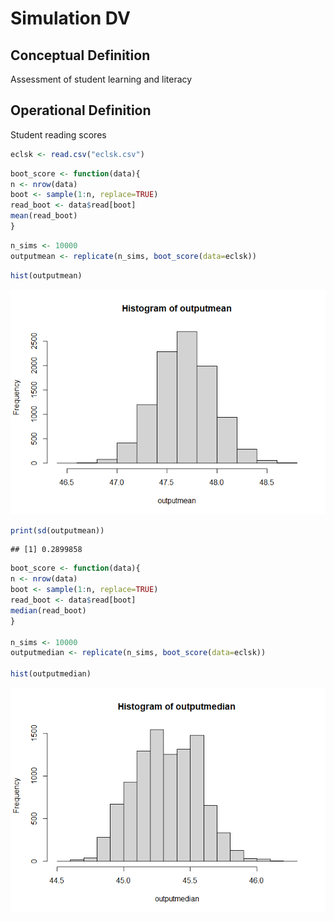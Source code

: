 Simulation DV
================

## Conceptual Definition

Assessment of student learning and literacy

## Operational Definition

Student reading scores

``` r
eclsk <- read.csv("eclsk.csv")
```

``` r
boot_score <- function(data){
n <- nrow(data)
boot <- sample(1:n, replace=TRUE)
read_boot <- data$read[boot]
mean(read_boot)
}
```

``` r
n_sims <- 10000
outputmean <- replicate(n_sims, boot_score(data=eclsk))
```

``` r
hist(outputmean)
```

![](SimulateDV_files/figure-gfm/unnamed-chunk-4-1.png)<!-- -->

``` r
print(sd(outputmean))
```

    ## [1] 0.2899858

``` r
boot_score <- function(data){
n <- nrow(data)
boot <- sample(1:n, replace=TRUE)
read_boot <- data$read[boot]
median(read_boot)
}

n_sims <- 10000
outputmedian <- replicate(n_sims, boot_score(data=eclsk))

hist(outputmedian)
```

![](SimulateDV_files/figure-gfm/unnamed-chunk-5-1.png)<!-- -->
